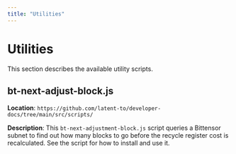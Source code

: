 ```yaml
---
title: "Utilities"
---
```


# Utilities

This section describes the available utility scripts.

## bt-next-adjust-block.js

**Location**: `https://github.com/latent-to/developer-docs/tree/main/src/scripts/`

**Description**: This `bt-next-adjustment-block.js` script queries a Bittensor subnet to find out how many blocks to go before the recycle register cost is recalculated. See the script for how to install and use it.
